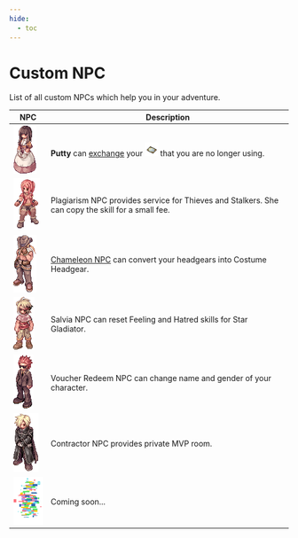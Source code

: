 ```yaml
---
hide:
  - toc
---
```

# Custom NPC

List of all custom NPCs which help you in your adventure.

| NPC                                 | Description                                                      |
|-------------------------------------|------------------------------------------------------------------|
| ![Putty](img/4_F_01.gif)                | **Putty** can [exchange](Card_Exchange.md) your ![cards](img/Card.gif) that you are no longer using. |
| ![Plagiarism NPC](img/4_F_ROGUE.gif)    | Plagiarism NPC provides service for Thieves and Stalkers. She can copy the skill for a small fee. |
| ![Chameleon NPC](img/4_M_JOB_BLACKSMITH.gif) | [Chameleon NPC](Costume_Converter.md) can convert your headgears into Costume Headgear. |
| ![Salvia NPC](img/1_M_SIGNMONK.gif)     | Salvia NPC can reset Feeling and Hatred skills for Star Gladiator. |
| ![Voucher Redeem NPC](img/4_M_HUMAN_02.gif) | Voucher Redeem NPC can change name and gender of your character. |
| ![Contractor NPC](img/4_M_YOUNGKNIGHT.gif) | Contractor NPC provides private MVP room.                      |
| ![Coming Soon](img/MD_COMMON.gif)       | Coming soon...                                                   |

